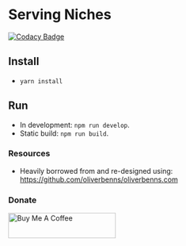 # Serving Niches

[![Codacy Badge](https://api.codacy.com/project/badge/Grade/f3abff99733145a7a4ae01ec5bd5dd46)](https://app.codacy.com/app/rtre84/gatsby-servingniches?utm_source=github.com&utm_medium=referral&utm_content=ServingNiches/gatsby-servingniches&utm_campaign=Badge_Grade_Dashboard)

## Install
- `yarn install`

## Run
- In development: `npm run develop`.
- Static build: `npm run build`.

### Resources
- Heavily borrowed from and re-designed using: https://github.com/oliverbenns/oliverbenns.com

### Donate
<a href="https://www.buymeacoffee.com/lhik1Dd" target="_blank"><img src="https://cdn.buymeacoffee.com/buttons/default-orange.png" alt="Buy Me A Coffee" style="height: 51px !important;width: 217px !important;" ></a>
